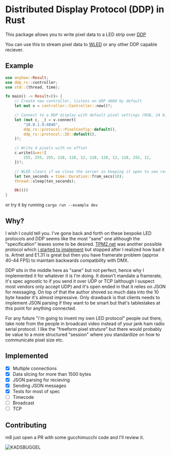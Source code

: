 # Distributed Display Protocol (DDP) in Rust

This package allows you to write pixel data to a LED strip over [DDP](http://www.3waylabs.com/ddp/)

You can use this to stream pixel data to [WLED](https://github.com/Aircoookie/WLED) or any other DDP capable reciever.

## Example

```rust
use anyhow::Result;
use ddp_rs::controller;
use std::{thread, time};

fn main() -> Result<()> {
    // Create new controller, listens on UDP 4080 by default
    let mut v = controller::Controller::new()?;

    // Connect to a DDP display with default pixel settings (RGB, 24 bits, ID 1)
    let (mut c, _) = v.connect(
        "10.0.1.9:4048",
        ddp_rs::protocol::PixelConfig::default(),
        ddp_rs::protocol::ID::default(),
    )?;

    // Write 4 pixels with no offset
    c.write(&vec![
        255, 255, 255, 128, 128, 12, 128, 128, 12, 128, 255, 12,
    ])?;

    // WLED clears if we close the server so keeping it open to see result
    let ten_seconds = time::Duration::from_secs(10);
    thread::sleep(ten_seconds);

    Ok(())
}
```

or try it by running `cargo run --example dev`

## Why?

I wish I could tell you. I've gone back and forth on these bespoke LED protocols and DDP seems like the most "sane" one although the "specification" leaves some to be desired. [TPM2.net](https://gist.github.com/jblang/89e24e2655be6c463c56) was another possible protocol which [i started to implement](https://github.com/coral/tpm2net) but stopped after I realized how bad it is. Artnet and E1.31 is great but then you have framerate problem (approx 40-44 FPS) to maintain backwards compatbility with DMX.

DDP sits in the middle here as "sane" but not perfect, hence why I implemented it for whatever it is I'm doing. It doesn't mandate a framerate, it's spec agnostic to if you send it over UDP or TCP (although I suspect most vendors only accept UDP) and it's open ended in that it relies on JSON for messaging. On top of that the author shoved so much data into the 10 byte header it's almost impressive. Only drawback is that clients needs to implement JSON parsing if they want to be smart but that's tablestakes at this point for anything connected.

For any future "i'm going to invent my own LED protocol" people out there, take note from the people in broadcast video instead of your jank ham radio serial protocol. I like the "freeform pixel struture" but there would probably be value to a more structured "session" where you standardize on how to communicate pixel size etc.

## Implemented

- [x] Multiple connections
- [x] Data slicing for more than 1500 bytes
- [x] JSON parsing for recieving
- [x] Sending JSON messages
- [x] Tests for most of spec
- [ ] Timecode
- [ ] Broadcast
- [ ] TCP

## Contributing

m8 just open a PR with some gucchimucchi code and I'll review it.

![KADSBUGGEL](https://raw.githubusercontent.com/coral/fluidsynth2/master/kadsbuggel.png)
